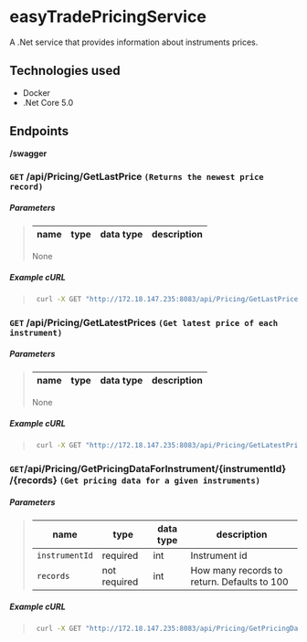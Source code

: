 # easyTradePricingService

A .Net service that provides information about instruments prices.

## Technologies used

- Docker
- .Net Core 5.0

## Endpoints

**/swagger**

### `GET` **/api/Pricing/GetLastPrice** `(Returns the newest price record)`

##### Parameters

> | name | type | data type | description |
> | ---- | ---- | --------- | ----------- |
>
> None

##### Example cURL

> ```bash
>  curl -X GET "http://172.18.147.235:8083/api/Pricing/GetLastPrice" -H  "accept: text/plain"
> ```

### `GET` **/api/Pricing/GetLatestPrices** `(Get latest price of each instrument)`

##### Parameters

> | name | type | data type | description |
> | ---- | ---- | --------- | ----------- |
>
> None

##### Example cURL

> ```bash
>  curl -X GET "http://172.18.147.235:8083/api/Pricing/GetLatestPrices" -H  "accept: text/plain"
> ```

### `GET` **​/api​/Pricing​/GetPricingDataForInstrument​/{instrumentId}​/{records}** `(Get pricing data for a given instruments)`

##### Parameters

> | name           | type         | data type | description                                 |
> | -------------- | ------------ | --------- | ------------------------------------------- |
> | `instrumentId` | required     | int       | Instrument id                               |
> | `records`      | not required | int       | How many records to return. Defaults to 100 |

##### Example cURL

> ```bash
>  curl -X GET "http://172.18.147.235:8083/api/Pricing/GetPricingDataForInstrument/1/100" -H  "accept: text/plain"
> ```
